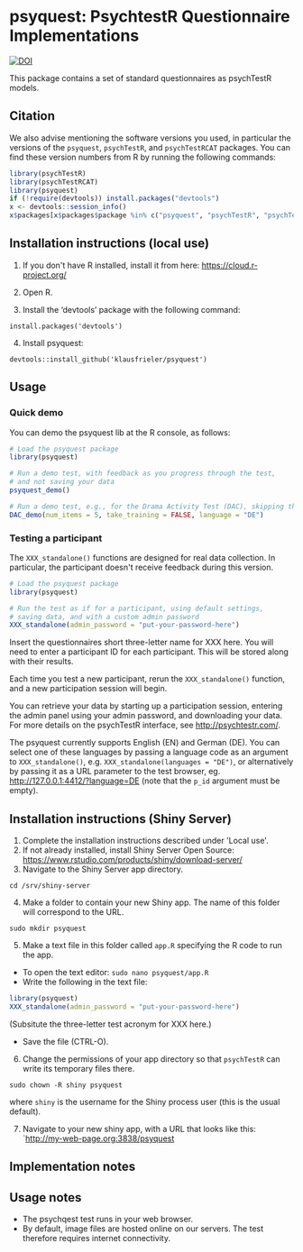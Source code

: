 # psyquest: PsychtestR Questionnaire Implementations

[![DOI](https://zenodo.org/badge/DOI/10.5281/zenodo.1415363.svg)](https://doi.org/10.5281/zenodo.1415363)

This package contains a set of standard questionnaires as psychTestR models.


## Citation

We also advise mentioning the software versions you used,
in particular the versions of the `psyquest`, `psychTestR`, and `psychTestRCAT` packages.
You can find these version numbers from R by running the following commands:

``` r
library(psychTestR)
library(psychTestRCAT)
library(psyquest)
if (!require(devtools)) install.packages("devtools")
x <- devtools::session_info()
x$packages[x$packages$package %in% c("psyquest", "psychTestR", "psychTestRCAT"), ]
```

## Installation instructions (local use)

1. If you don't have R installed, install it from here: https://cloud.r-project.org/

2. Open R.

3. Install the ‘devtools’ package with the following command:

`install.packages('devtools')`

4. Install psyquest:

`devtools::install_github('klausfrieler/psyquest')`

## Usage

### Quick demo 

You can demo the psyquest lib at the R console, as follows:

``` r
# Load the psyquest package
library(psyquest)

# Run a demo test, with feedback as you progress through the test,
# and not saving your data
psyquest_demo()

# Run a demo test, e.g., for the Drama Activity Test (DAC), skipping the training phase, and only asking 5 questions, as well a changinge the language
DAC_demo(num_items = 5, take_training = FALSE, language = "DE")
```

### Testing a participant

The `XXX_standalone()` functions are  designed for real data collection.
In particular, the participant doesn't receive feedback during this version.

``` r
# Load the psyquest package
library(psyquest)

# Run the test as if for a participant, using default settings,
# saving data, and with a custom admin password
XXX_standalone(admin_password = "put-your-password-here")
```
Insert the questionnaires short three-letter name for XXX here. 
You will need to enter a participant ID for each participant.
This will be stored along with their results.

Each time you test a new participant,
rerun the `XXX_standalone()` function,
and a new participation session will begin.

You can retrieve your data by starting up a participation session,
entering the admin panel using your admin password,
and downloading your data.
For more details on the psychTestR interface, 
see http://psychtestr.com/.

The psyquest currently supports English (EN) and German (DE).
You can select one of these languages by passing a language code as 
an argument to `XXX_standalone()`, e.g. `XXX_standalone(languages = "DE")`,
or alternatively by passing it as a URL parameter to the test browser,
eg. http://127.0.0.1:4412/?language=DE (note that the `p_id` argument must be empty).

## Installation instructions (Shiny Server)

1. Complete the installation instructions described under 'Local use'.
2. If not already installed, install Shiny Server Open Source:
https://www.rstudio.com/products/shiny/download-server/
3. Navigate to the Shiny Server app directory.

`cd /srv/shiny-server`

4. Make a folder to contain your new Shiny app.
The name of this folder will correspond to the URL.

`sudo mkdir psyquest`

5. Make a text file in this folder called `app.R`
specifying the R code to run the app.

- To open the text editor: `sudo nano psyquest/app.R`
- Write the following in the text file:

``` r
library(psyquest)
XXX_standalone(admin_password = "put-your-password-here")
```
(Subsitute the three-letter test acronym for XXX here.)
- Save the file (CTRL-O).

6. Change the permissions of your app directory so that `psychTestR`
can write its temporary files there.

`sudo chown -R shiny psyquest`

where `shiny` is the username for the Shiny process user
(this is the usual default).

7. Navigate to your new shiny app, with a URL that looks like this:
`http://my-web-page.org:3838/psyquest

## Implementation notes


## Usage notes

- The psychqest test runs in your web browser.
- By default, image files are hosted online on our servers.
The test therefore requires internet connectivity.
